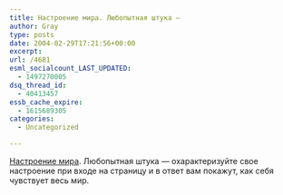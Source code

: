 ```yaml
---
title: Настроение мира. Любопытная штука —
author: Gray
type: posts
date: 2004-02-29T17:21:56+00:00
excerpt:
url: /4681
esml_socialcount_LAST_UPDATED:
  - 1497270005
dsq_thread_id:
  - 40413457
essb_cache_expire:
  - 1615689305
categories:
  - Uncategorized

---
```








<a href="http://65.214.51.144/thiswebsitewillchangeyourlife/mood/" target="_blank">Настроение мира</a>. Любопытная штука &#8212; охарактеризуйте свое настроение при входе на страницу и в ответ вам покажут, как себя чувствует весь мир.